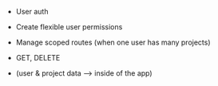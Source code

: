 - User auth
- Create flexible user permissions
- Manage scoped routes (when one user has many projects)
- GET, DELETE

- (user & project data --> inside of the app)
